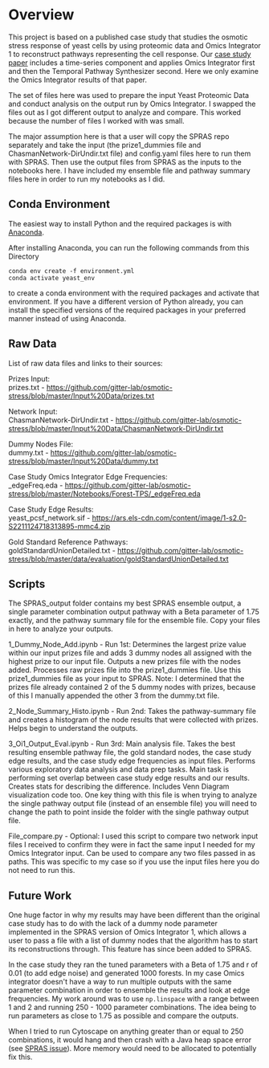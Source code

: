 # Overview

This project is based on a published case study that studies the osmotic stress response of yeast cells by using proteomic data and Omics Integrator 1 to reconstruct pathways representing the cell response. Our [case study paper](https://doi.org/10.1016/j.celrep.2018.08.085) includes a time-series component and applies Omics Integrator first and then the Temporal Pathway Synthesizer second. Here we only examine the Omics Integrator results of that paper.

The set of files here was used to prepare the input Yeast Proteomic Data and conduct analysis on the output run by Omics Integrator. I swapped the files out as I got different output to analyze and compare. This worked because the number of files I worked with was small.

The major assumption here is that a user will copy the SPRAS repo separately and take the input (the prize1_dummies file and ChasmanNetwork-DirUndir.txt file) and config.yaml files here to run them with SPRAS. Then use the output files from SPRAS as the inputs to the notebooks here. I have included my ensemble file and pathway summary files here in order to run my notebooks as I did. 

## Conda Environment

The easiest way to install Python and the required packages is with [Anaconda](https://www.anaconda.com/download/).

After installing Anaconda, you can run the following commands from this Directory
```
conda env create -f environment.yml
conda activate yeast_env
```
to create a conda environment with the required packages and activate that environment.
If you have a different version of Python already, you can install the specified versions of the required packages in your preferred manner instead of using Anaconda.

## Raw Data

List of raw data files and links to their sources:

Prizes Input:  
prizes.txt - https://github.com/gitter-lab/osmotic-stress/blob/master/Input%20Data/prizes.txt

Network Input:  
ChasmanNetwork-DirUndir.txt - https://github.com/gitter-lab/osmotic-stress/blob/master/Input%20Data/ChasmanNetwork-DirUndir.txt

Dummy Nodes File:  
dummy.txt - https://github.com/gitter-lab/osmotic-stress/blob/master/Input%20Data/dummy.txt

Case Study Omics Integrator Edge Frequencies:  
_edgeFreq.eda - https://github.com/gitter-lab/osmotic-stress/blob/master/Notebooks/Forest-TPS/_edgeFreq.eda

Case Study Edge Results:  
yeast_pcsf_network.sif - https://ars.els-cdn.com/content/image/1-s2.0-S2211124718313895-mmc4.zip

Gold Standard Reference Pathways:  
goldStandardUnionDetailed.txt - https://github.com/gitter-lab/osmotic-stress/blob/master/data/evaluation/goldStandardUnionDetailed.txt

## Scripts

The SPRAS_output folder contains my best SPRAS ensemble output, a single parameter combination output pathway with a Beta parameter of 1.75 exactly, and the pathway summary file for the ensemble file. Copy your files in here to analyze your outputs. 

1_Dummy_Node_Add.ipynb - Run 1st: Determines the largest prize value within our input prizes file and adds 3 dummy nodes all assigned with the highest prize to our input file. Outputs a new prizes file with the nodes added. Processes raw prizes file into the prize1_dummies file. Use this prize1_dummies file as your input to SPRAS. Note: I determined that the prizes file already contained 2 of the 5 dummy nodes with prizes, because of this I manually appended the other 3 from the dummy.txt file. 

2_Node_Summary_Histo.ipynb - Run 2nd: Takes the pathway-summary file and creates a histogram of the node results that were collected with prizes. Helps begin to understand the outputs. 

3_Oi1_Output_Eval.ipynb - Run 3rd: Main analysis file. Takes the best resulting ensemble pathway file, the gold standard nodes, the case study edge results, and the case study edge frequencies as input files. Performs various exploratory data analysis and data prep tasks. Main task is performing set overlap between case study edge results and our results. Creates stats for describing the difference. Includes Venn Diagram visualization code too. One key thing with this file is when trying to analyze the single pathway output file (instead of an ensemble file) you will need to change the path to point inside the folder with the single pathway output file. 

File_compare.py - Optional: I used this script to compare two network input files I received to confirm they were in fact the same input I needed for my Omics Integrator input. Can be used to compare any two files passed in as paths. This was specific to my case so if you use the input files here you do not need to run this.

## Future Work

One huge factor in why my results may have been different than the original case study has to do with the lack of a dummy node parameter implemented in the SPRAS version of Omics Integrator 1, which allows a user to pass a file with a list of dummy nodes that the algorithm has to start its reconstructions through. This feature has since been added to SPRAS.

In the case study they ran the tuned parameters with a Beta of 1.75 and r of 0.01 (to add edge noise) and generated 1000 forests. In my case Omics integrator doesn't have a way to run multiple outputs with the same parameter combination in order to ensemble the results and look at edge frequencies. My work around was to use `np.linspace` with a range between 1 and 2 and running 250 - 1000 parameter combinations. The idea being to run parameters as close to 1.75 as possible and compare the outputs. 

When I tried to run Cytoscape on anything greater than or equal to 250 combinations, it would hang and then crash with a Java heap space error (see [SPRAS issue](https://github.com/Reed-CompBio/spras/issues/171)). More memory would need to be allocated to potentially fix this.
